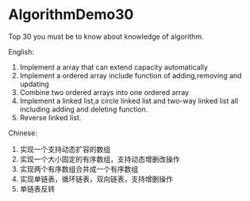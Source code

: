 # AlgorithmDemo30
Top 30 you must be to know about knowledge of algorithm.

English:

1. Implement a array that can extend capacity automatically
2. Implement a ordered array include function of adding,removing and updating
3. Combine two ordered arrays into one ordered array
4. Implement a linked list,a circle linked list and two-way linked list all including adding and deleting function.
5. Reverse linked list.

Chinese:

1. 实现一个支持动态扩容的数组
2. 实现一个大小固定的有序数组，支持动态增删改操作
3. 实现两个有序数组合并成一个有序数组
4. 实现单链表，循环链表，双向链表，支持增删操作
5. 单链表反转